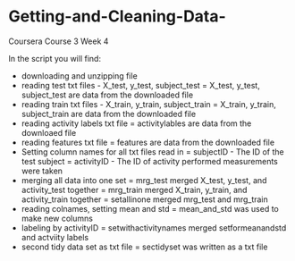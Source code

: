 # Getting-and-Cleaning-Data-
Coursera Course 3 Week 4

In the script you will find:

* downloading and unzipping file
* reading test txt files - X_test, y_test, subject_test = X_test, y_test, subject_test are data from the downloaded file
* reading train txt files - X_train, y_train, subject_train = X_train, y_train, subject_train are data from the downloaded file
* reading activity labels txt file = activitylables are data from the downloaed file
* reading features txt file = features are data from the downloaded file
* Setting column names for all txt files read in = subjectID - The ID of the test subject = activityID - The ID of activity performed measurements were taken
* merging all data into one set = mrg_test merged X_test, y_test, and activity_test together = mrg_train merged X_train, y_train, and activity_train together = setallinone merged mrg_test and mrg_train
* reading colnames, setting mean and std = mean_and_std was used to make new columns
* labeling by activityID = setwithactivitynames merged setformeanandstd and actviity labels
* second tidy data set as txt file = sectidyset was written as a txt file
